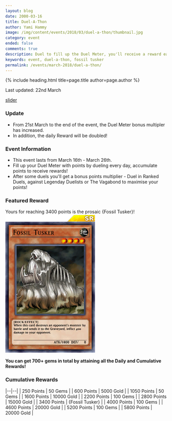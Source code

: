 ```yaml
---
layout: blog
date: 2000-03-16
title: Duel-A-Thon
author: Yami Hammy
image: /img/content/events/2018/03/duel-a-thon/thumbnail.jpg
category: event
ended: false
comments: true
description: Duel to fill up the Duel Meter, you'll receive a reward each time you fill it up all the way!
keywords: event, duel-a-thon, fossil tusker
permalink: /events/march-2018/duel-a-thon/
---
```


{% include heading.html title=page.title author=page.author %}

Last updated: 22nd March 

[slider](/img/content/events/2018/03/duel-a-thon/slider.jpg)

### Update
- From 21st March to the end of the event, the Duel Meter bonus multipler has increased.
- In addition, the daily Reward will be doubled!

### Event Information 
- This event lasts from March 16th - March 26th.
- Fill up your Duel Meter with points by dueling every day, accumulate points to receive rewards!
- After some duels you'll get a bonus points multiplier - Duel in Ranked Duels, against Legenday Duelists or The Vagabond to maximise your points!

### Featured Reward

Yours for reaching 3400 points is the prosaic {Fossil Tusker}!
![Card Image](/img/content/events/2018/03/duel-a-thon/card.png)

**You can get 700+ gems in total by attaining all the Daily and Cumulative Rewards!** 

### Cumulative Rewards

|--|--|
| 250 Points | 50 Gems |
| 600 Points | 5000 Gold |
| 1050 Points | 50 Gems |
| 1600 Points | 10000 Gold |
| 2200 Points | 100 Gems |
| 2800 Points | 15000 Gold |
| 3400 Points | {Fossil Tusker} |
| 4000 Points | 100 Gems |
| 4600 Points | 20000 Gold |
| 5200 Points | 100 Gems |
| 5800 Points | 20000 Gold |
